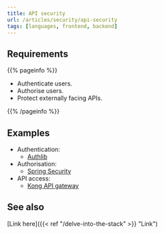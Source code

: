 ```yaml
---
title: API security
url: /articles/security/api-security
tags: [languages, frontend, backend]
---
```


## Requirements

{{% pageinfo %}}

* Authenticate users.
* Authorise users.
* Protect externally facing APIs.

{{% /pageinfo %}}

## Examples

* Authentication:
  * [Authlib](https://docs.authlib.org/en/latest/)
* Authorisation:
  * [Spring Security](https://docs.spring.io/spring-security/reference/servlet/authorization/index.html)
* API access:
  * [Kong API gateway](https://konghq.com/products/kong-gateway)

## See also

[Link here]({{< ref "/delve-into-the-stack" >}} "Link")
